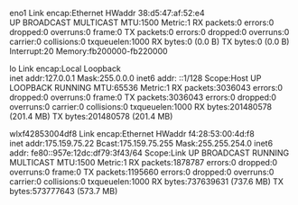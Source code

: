 eno1      Link encap:Ethernet  HWaddr 38:d5:47:af:52:e4  
          UP BROADCAST MULTICAST  MTU:1500  Metric:1
          RX packets:0 errors:0 dropped:0 overruns:0 frame:0
          TX packets:0 errors:0 dropped:0 overruns:0 carrier:0
          collisions:0 txqueuelen:1000 
          RX bytes:0 (0.0 B)  TX bytes:0 (0.0 B)
          Interrupt:20 Memory:fb200000-fb220000 

lo        Link encap:Local Loopback  
          inet addr:127.0.0.1  Mask:255.0.0.0
          inet6 addr: ::1/128 Scope:Host
          UP LOOPBACK RUNNING  MTU:65536  Metric:1
          RX packets:3036043 errors:0 dropped:0 overruns:0 frame:0
          TX packets:3036043 errors:0 dropped:0 overruns:0 carrier:0
          collisions:0 txqueuelen:1000 
          RX bytes:201480578 (201.4 MB)  TX bytes:201480578 (201.4 MB)

wlxf42853004df8 Link encap:Ethernet  HWaddr f4:28:53:00:4d:f8  
          inet addr:175.159.75.22  Bcast:175.159.75.255  Mask:255.255.254.0
          inet6 addr: fe80::957e:12dc:df79:3f43/64 Scope:Link
          UP BROADCAST RUNNING MULTICAST  MTU:1500  Metric:1
          RX packets:1878787 errors:0 dropped:0 overruns:0 frame:0
          TX packets:1195660 errors:0 dropped:0 overruns:0 carrier:0
          collisions:0 txqueuelen:1000 
          RX bytes:737639631 (737.6 MB)  TX bytes:573777643 (573.7 MB)

